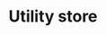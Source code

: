 ---
title: "Utility store"
url: /karachi/utility-store-v2pw-242-richardson-rd-jamshed-quarters-jahangir-road-quarters/
shop: general
---